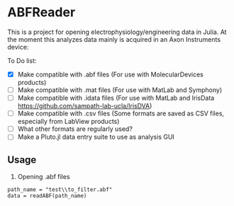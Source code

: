 # ABFReader

This is a project for opening electrophysiology/engineering data in Julia. 
At the moment this analyzes data mainly is acquired in an Axon Instruments device: 

To Do list: 
- [x] Make compatible with .abf files (For use with MolecularDevices products)
- [ ] Make compatible with .mat files (For use with MatLab and Symphony)
- [ ] Make compatible with .idata files (For use with MatLab and IrisData https://github.com/sampath-lab-ucla/IrisDVA)
- [ ] Make compatible with .csv files (Some formats are saved as CSV files, especially from LabView products)
- [ ] What other formats are regularly used?
- [ ] Make a Pluto.jl data entry suite to use as analysis GUI

## Usage

1) Opening .abf files
```
path_name = "test\\to_filter.abf"
data = readABF(path_name)
```

